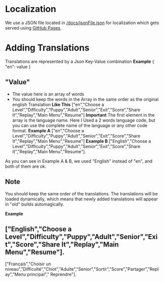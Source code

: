 # Localization

We use a JSON file located in [/docs/jsonFile.json](https://crazy-marvin.github.io/EllaTheGame/jsonFile.json) for localization which gets served using [GitHub Pages](https://crazy-marvin.github.io/EllaTheGame/jsonFile.json).

# Adding Translations
Translations are represented by a Json Key-Value combination
**Example**
    {
        "en": value
    }
## "Value"
 - The value here is an array of words
 - You should keep the words in the Array in the same order as the original english Translation 
**Like This**
    ["en","Choose a Level","Difficulty","Puppy","Adult","Senior","Exit","Score","Share It","Replay","Main Menu","Resume"]
**Important**
 The first element in the array is the language name. Here I Used a 2 words language code, but you can use the complete name of the language or any other code format.
 **Example A**
 ["en","Choose a Level","Difficulty","Puppy","Adult","Senior","Exit","Score","Share It","Replay","Main Menu","Resume"]
 **Example B**
  ["English","Choose a Level","Difficulty","Puppy","Adult","Senior","Exit","Score","Share It","Replay","Main Menu","Resume"].

As you can see in Example A & B, we used "English" instead of "en", and both of them are ok.

## Note
You should keep the same order of the translations.
The translations will be loaded dynamically, which means that newly added translations will appear in "old" builds automagically.

**Example**

["English","Choose a Level","Difficulty","Puppy","Adult","Senior","Exit","Score","Share It","Replay","Main Menu","Resume"].
--------------------------------
["Français","Choisir un niveau","Difficulté","Chiot","Adulte","Senior","Sortir","Score","Partager","Replay","Menu principal"," Reprendre"].
